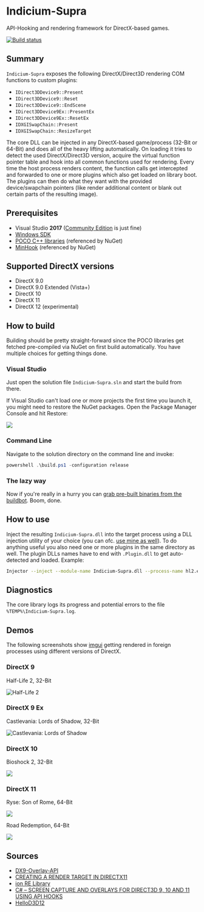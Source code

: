 # Indicium-Supra

API-Hooking and rendering framework for DirectX-based games.

[![Build status](https://ci.appveyor.com/api/projects/status/rt4ybpwrhn22kegm?svg=true)](https://ci.appveyor.com/project/nefarius/indicium-supra)

## Summary
`Indicium-Supra` exposes the following DirectX/Direct3D rendering COM functions to custom plugins:
 * `IDirect3DDevice9::Present`
 * `IDirect3DDevice9::Reset`
 * `IDirect3DDevice9::EndScene`
 * `IDirect3DDevice9Ex::PresentEx`
 * `IDirect3DDevice9Ex::ResetEx`
 * `IDXGISwapChain::Present`
 * `IDXGISwapChain::ResizeTarget`

The core DLL can be injected in any DirectX-based game/process (32-Bit or 64-Bit) and does all of the heavy lifting automatically. On loading it tries to detect the used DirectX/Direct3D version, acquire the virtual function pointer table and hook into all common functions used for rendering. Every time the host process renders content, the function calls get intercepted and forwarded to one or more plugins which also get loaded on library boot. The plugins can then do what they want with the provided device/swapchain pointers (like render additional content or blank out certain parts of the resulting image).

## Prerequisites
 * Visual Studio **2017** ([Community Edition](https://www.visualstudio.com/thank-you-downloading-visual-studio/?sku=Community&rel=15) is just fine)
 * [Windows SDK](https://developer.microsoft.com/en-us/windows/downloads/windows-10-sdk)
 * [POCO C++ libraries](https://pocoproject.org/) (referenced by NuGet)
 * [MinHook](https://github.com/TsudaKageyu/minhook) (referenced by NuGet)
 
## Supported DirectX versions
 * DirectX 9.0
 * DirectX 9.0 Extended (Vista+)
 * DirectX 10
 * DirectX 11
 * DirectX 12 (experimental)

## How to build
Building should be pretty straight-forward since the POCO libraries get fetched pre-compiled via NuGet on first build automatically. You have multiple choices for getting things done.

### Visual Studio
Just open the solution file `Indicium-Supra.sln` and start the build from there.

If Visual Studio can't load one or more projects the first time you launch it, you might need to restore the NuGet packages. Open the Package Manager Console and hit Restore:

![](https://lh3.googleusercontent.com/-K6g4v1RNMQo/WYyUwkquvZI/AAAAAAAAALQ/G_njXRtZQmwZUmo210vcLN_3pJphOuNigCHMYCw/s0/devenv_2017-08-10_19-15-45.png)

### Command Line
Navigate to the solution directory on the command line and invoke:
```PowerShell
powershell .\build.ps1 -configuration release
```

### The lazy way
Now if you're really in a hurry you can [grab pre-built binaries from the buildbot](https://buildbot.vigem.org/builds/Indicium-Supra/master/). Boom, done.

## How to use
Inject the resulting `Indicium-Supra.dll` into the target process using a DLL injection utility of your choice (you can ofc. [use mine as well](https://github.com/nefarius/Injector)). To do anything useful you also need one or more plugins in the same directory as well. The plugin DLLs names have to end with `.Plugin.dll` to get auto-detected and loaded. Example:

```Bash
Injector --inject --module-name Indicium-Supra.dll --process-name hl2.exe
```

## Diagnostics
The core library logs its progress and potential errors to the file `%TEMP%\Indicium-Supra.log`.

## Demos
The following screenshots show [imgui](https://github.com/ocornut/imgui) getting rendered in foreign processes using different versions of DirectX.
### DirectX 9
Half-Life 2, 32-Bit

![Half-Life 2](https://thumbs.gfycat.com/AltruisticElectricIberianmole-size_restricted.gif)

### DirectX 9 Ex
Castlevania: Lords of Shadow, 32-Bit

![Castlevania: Lords of Shadow](https://thumbs.gfycat.com/DeafeningSomeKob-size_restricted.gif)

### DirectX 10
Bioshock 2, 32-Bit

![](https://lh3.googleusercontent.com/-oWNHhCbWBLo/WYxWJ0l6qqI/AAAAAAAAAK0/2yTiRcSeH-I-6YUmsGfPimBSti4VobfQgCHMYCw/s0/Bioshock2_2017-08-10_14-48-38.png)

### DirectX 11
Ryse: Son of Rome, 64-Bit

![](https://lh3.googleusercontent.com/-A1Yj4RE07C4/WYtnLFgGg3I/AAAAAAAAAKk/ZMEfZNAQ670XR4vtRtO0Yy3vN2EXwXKygCHMYCw/s0/Ryse_2017-08-09_21-48-57.png)

Road Redemption, 64-Bit

![](https://lh3.googleusercontent.com/-v2Ao0kCoTvg/WZGSQeniK8I/AAAAAAAAAN0/TXpCVv8pLFoGsuKlwnBRufFuG_ZXaZmRACHMYCw/s0/RoadRedemptionEarlyAccess_2017-08-14_14-06-21.png)

## Sources
 * [DX9-Overlay-API](https://github.com/agrippa1994/DX9-Overlay-API)
 * [CREATING A RENDER TARGET IN DIRECTX11](http://www.hlsl.co.uk/blog/2014/11/19/creating-a-render-target-in-directx11)
 * [ion RE Library](https://github.com/scen/ionlib)
 * [C# – SCREEN CAPTURE AND OVERLAYS FOR DIRECT3D 9, 10 AND 11 USING API HOOKS](http://spazzarama.com/2011/03/14/c-screen-capture-and-overlays-for-direct3d-9-10-and-11-using-api-hooks/)
 * [HelloD3D12](https://github.com/GPUOpen-LibrariesAndSDKs/HelloD3D12)
